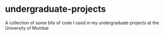 # undergraduate-projects
A collection of some bits of code I used in my undergraduate projects at the University of Mumbai
